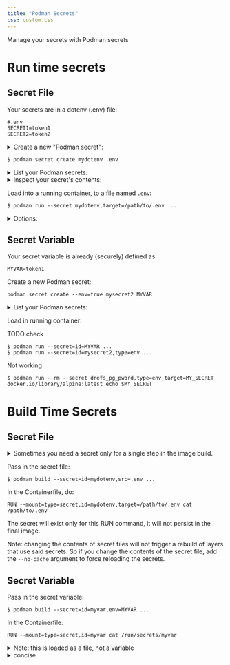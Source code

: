 ```yaml
---
title: "Podman Secrets"
css: custom.css
---
```


Manage your secrets with Podman secrets


# Run time secrets
    
## Secret File

Your secrets are in a dotenv (.env) file:
      
    #.env
    SECRET1=token1
    SECRET2=token2


<details>
<summary>Create a new "Podman secret":</summary>
A secret is a blob of sensitive data, managed by Podman, which a container needs at runtime but is not stored in the image. Replace `mydotenv` with your name of the secret.
</details>

      
    $ podman secret create mydotenv .env

<details>
<summary>List your Podman secrets:</summary>

    $ podman secret ls
    ID                         NAME                DRIVER      CREATED        UPDATED
    e7647ada09b64a2011b98bf9a  mydotenv            file        7 seconds ago  7 seconds ago

</details>

<details>
<summary>Inspect your secret's contents:</summary>
Unfortunately, Podman does not offer a direct way to do this, so use a disposable container. Warning: this is not secure.

    $ podman run --rm --secret mydotenv docker.io/library/alpine:latest cat /run/secrets/mydotenv

</details>


Load into a running container, to a file named `.env`:

    $ podman run --secret mydotenv,target=/path/to/.env ...
    
<details>
<summary>Options:</summary>

The default target is a file at `/run/secrets/mydotenv`


    $ podman run --secret mydotenv ...


Change the file permissions


    $ podman run --secret mydotenv,target=/path/to/.env,mode=0777 ...


Since `type` is `mount` by default, this argument is redundant


    $ podman run --secret mydotenv,type=mount,target=/path/to/.env ...


</details>



## Secret Variable

Your secret variable is already (securely) defined as:

    MYVAR=token1

Create a new Podman secret:

    podman secret create --env=true mysecret2 MYVAR

<details>
<summary>List your Podman secrets:</summary>

    $ podman secret ls
    ID                         NAME                 DRIVER      CREATED        UPDATED
    0768ad449b71d56d6e65eca34  mysecret2            file        7 seconds ago  7 seconds ago

Note: Here the `DRIVER=file` does NOT refer to the secret `type`.

</details>


Load in running container:

TODO check

    $ podman run --secret=id=MYVAR ...
    $ podman run --secret=id=mysecret2,type=env ...
    
Not working

    $ podman run --rm --secret drefs_pg_pword,type=env,target=MY_SECRET docker.io/library/alpine:latest echo $MY_SECRET


# Build Time Secrets

## Secret File

<details>
<summary>
Sometimes you need a secret only for a single step in the image build. 
</summary>
E.g. you need to access an internal package repository during build time and you don't want those credentials in the final image.
</details>

Pass in the secret file:

    $ podman build --secret=id=mydotenv,src=.env ...

In the Containerfile, do:

    RUN --mount=type=secret,id=mydotenv,target=/path/to/.env cat /path/to/.env

The secret will exist only for this RUN command, it will not persist in the final image.

Note: changing the contents of secret files will not trigger a rebuild of layers that use said secrets. So if you change the contents of the secret file, add the `--no-cache` argument to force reloading the secrets.


## Secret Variable

Pass in the secret variable:

    $ podman build --secret=id=myvar,env=MYVAR ...

In the Containerfile:

    RUN --mount=type=secret,id=myvar cat /run/secrets/myvar

<details>
<summary>
Note: this is loaded as a file, not a variable
</summary>
In Docker you can do

    RUN --mount=type=secret,id=myvar,env=SECRET_TOKEN echo $SECRET_TOKEN

This is not supported in Podman. As a workaround, do:

    RUN --mount=type=secret,id=myvar,env=SECRET_TOKEN echo $(cat /run/secrets/myvar)

</details>


<details>
<summary>
concise
</summary>
Verbose
</details>
